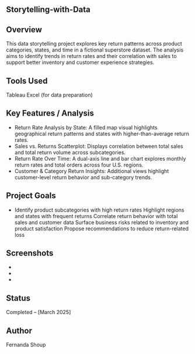 ## Storytelling-with-Data

## Overview
This data storytelling project explores key return patterns across product categories, states, and time in a fictional superstore dataset. The analysis aims to identify trends in return rates and their correlation with sales to support better inventory and customer experience strategies.

## Tools Used
Tableau Excel (for data preparation)

## Key Features / Analysis
- Return Rate Analysis by State: A filled map visual highlights geographical return patterns and states with higher-than-average return rates.
- Sales vs. Returns Scatterplot: Displays correlation between total sales and total return volume across subcategories.
- Return Rate Over Time: A dual-axis line and bar chart explores monthly return rates and total orders across four U.S. regions.
- Customer & Category Return Insights: Additional views highlight customer-level return behavior and sub-category trends.

## Project Goals
- Identify product subcategories with high return rates Highlight regions and states with frequent returns Correlate return behavior with total sales and customer data Surface business risks related to inventory and product satisfaction Propose recommendations to reduce return-related loss

## Screenshots
-
-
-

## Status
Completed – [March 2025]

## Author
Fernanda Shoup
